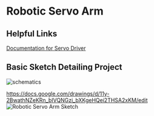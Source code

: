 # Robotic Servo Arm
## **Helpful Links**
[Documentation for Servo Driver](https://learn.adafruit.com/adafruit-16-channel-servo-driver-with-raspberry-pi/using-the-adafruit-library)

## **Basic Sketch Detailing Project**
![schematics](https://github.com/GoldenEagle75/Robotic-Servo-Arm/assets/99345215/94caa929-3832-456a-ab0a-0dcb947a7c79)

https://docs.google.com/drawings/d/11y-2BwathNZeKRn_bIVQNGzi_bXKgeHQei2THSA2xKM/edit
![Robotic Servo Arm Sketch](https://github.com/GoldenEagle75/Robotic-Servo-Arm/assets/99345215/a7171ae8-ab52-464f-bba9-cb2eb4560c62)
